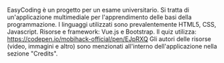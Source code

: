 EasyCoding è un progetto per un esame universitario. Si tratta di un'applicazione multimediale per l'apprendimento delle basi della programmazione. I linguaggi utilizzati sono prevalentemente HTML5, CSS, Javascript. Risorse e framework: Vue.js e Bootstrap. 
Il quiz utilizza: https://codepen.io/mobihack-official/pen/EJpRXQ
Gli autori delle risorse (video, immagini e altro) sono menzionati all'interno dell'applicazione nella sezione "Credits".